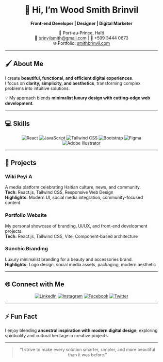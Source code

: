 <div align="center">

# 👋 Hi, I’m Wood Smith Brinvil

**Front-end Developer | Designer | Digital Marketer**  

📍 Port-au-Prince, Haïti  
📧 brinvilsmith@gmail.com | 📱 +509 3444 0673  
🌐 Portfolio: [smithbrinvil.com](#)  

</div>

---

## 🖌 About Me

I create **beautiful, functional, and efficient digital experiences**.  
I focus on **clarity, simplicity, and aesthetics**, transforming complex problems into intuitive solutions.  

💡 My approach blends **minimalist luxury design with cutting-edge web development**.  

---

## 💻 Skills

<div align="center">
<img alt="React" src="https://img.shields.io/badge/React-61DAFB?style=for-the-badge&logo=react&logoColor=white">
<img alt="JavaScript" src="https://img.shields.io/badge/JavaScript-F7DF1E?style=for-the-badge&logo=javascript&logoColor=black">
<img alt="Tailwind CSS" src="https://img.shields.io/badge/Tailwind_CSS-38B2AC?style=for-the-badge&logo=tailwind-css&logoColor=white">
<img alt="Bootstrap" src="https://img.shields.io/badge/Bootstrap-7952B3?style=for-the-badge&logo=bootstrap&logoColor=white">
<img alt="Figma" src="https://img.shields.io/badge/Figma-F24E1E?style=for-the-badge&logo=figma&logoColor=white">
<img alt="Adobe Illustrator" src="https://img.shields.io/badge/Adobe_Illustrator-FF9A00?style=for-the-badge&logo=adobe-illustrator&logoColor=white">
</div>

---

## 🚀 Projects

### **Wiki Peyi A**  
A media platform celebrating Haitian culture, news, and community.  
**Tech:** React.js, Tailwind CSS, Responsive Web Design  
**Highlights:** Modern UI, social media integration, community-focused content  

### **Portfolio Website**  
My personal showcase of branding, UI/UX, and front-end development projects.  
**Tech:** React.js, Tailwind CSS, Vite, Component-based architecture  

### **Sunchic Branding**  
Luxury minimalist branding for a beauty and accessories brand.  
**Highlights:** Logo design, social media assets, packaging, modern aesthetic  

---

## 🌐 Connect with Me

<div align="center">
<a href="#" target="_blank"><img src="https://img.shields.io/badge/LinkedIn-0077B5?style=for-the-badge&logo=linkedin&logoColor=white" alt="LinkedIn"></a>
<a href="#" target="_blank"><img src="https://img.shields.io/badge/Instagram-E4405F?style=for-the-badge&logo=instagram&logoColor=white" alt="Instagram"></a>
<a href="#" target="_blank"><img src="https://img.shields.io/badge/Facebook-1877F2?style=for-the-badge&logo=facebook&logoColor=white" alt="Facebook"></a>
<a href="#" target="_blank"><img src="https://img.shields.io/badge/Twitter-1DA1F2?style=for-the-badge&logo=twitter&logoColor=white" alt="Twitter"></a>
</div>

---

## ⚡ Fun Fact
I enjoy blending **ancestral inspiration with modern digital design**, exploring spirituality and cultural heritage in creative projects.  

---

<div align="center">

> “I strive to make every solution smarter, simpler, and more beautiful than it was before.”

</div>
